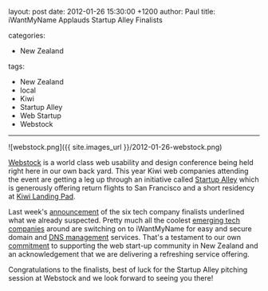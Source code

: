 layout: post
date: 2012-01-26 15:30:00 +1200
author: Paul
title: iWantMyName Applauds Startup Alley Finalists

categories:
  - New Zealand

tags:
  - New Zealand
  - local
  - Kiwi
  - Startup Alley
  - Web Startup
  - Webstock

----

![webstock.png]({{ site.images_url }}/2012-01-26-webstock.png)

[Webstock](http://www.webstock.org.nz/) is a world class web usability and design conference being held right here in our own back yard. This year Kiwi web companies attending the event are getting a leg up through an initiative called [Startup Alley](http://www.webstock.org.nz/12/bnz-startup-alley.php) which is generously offering return flights to San Francisco and a short residency at [Kiwi Landing Pad](http://www.klp.org.nz/).

Last week's [announcement](http://archived.link/http://www.webstock.org.nz/blog/2012/the-bnz-start-up-alley-finalists/) of the six tech company finalists underlined what we already suspected. Pretty much all the coolest [emerging tech companies](https://iwantmyname.com/blog/2011/11/usnapus-snaps-up-startup-weekend-prize.html) around are switching on to iWantMyName for easy and secure domain and [DNS management](https://iwantmyname.com/blog/2011/08/simplify-your-domain-dns-management.html) services. That's a testament to our own [commitment](https://iwantmyname.com/blog/2011/10/being-good-neighbours.html) to supporting the web start-up community in New Zealand and an acknowledgement that we are delivering a refreshing service offering.

Congratulations to the finalists, best of luck for the Startup Alley pitching session at Webstock and we look forward to seeing you there!
